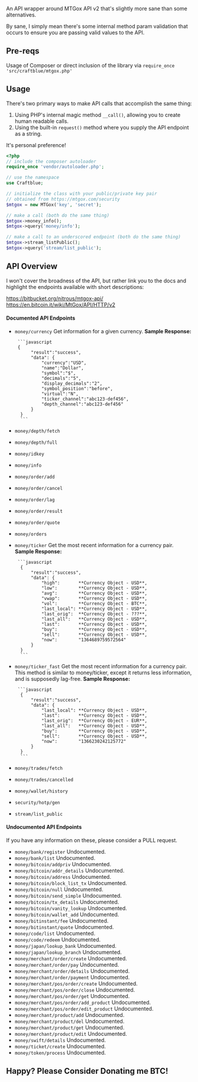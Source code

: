 An API wrapper around MTGox API v2 that's slightly more sane than some alternatives.

By sane, I simply mean there's some internal method param validation that occurs to ensure
you are passing valid values to the API.

## Pre-reqs ##

Usage of Composer or direct inclusion of the library via `require_once 'src/craftblue/mtgox.php'`

## Usage ##

There's two primary ways to make API calls that accomplish the same thing:

1. Using PHP's internal magic method `__call()`, allowing you to create human readable calls.
1. Using the built-in `request()` method where you supply the API endpoint as a string.

It's personal preference!

```php
<?php
// include the composer autoloader
require_once 'vendor/autoloader.php';

// use the namespace
use Craftblue;

// initialize the class with your public/private key pair
// obtained from https://mtgox.com/security
$mtgox = new MTGox('key', 'secret');

// make a call (both do the same thing)
$mtgox->money_info();
$mtgox->query('money/info');

// make a call to an underscored endpoint (both do the same thing)
$mtgox->stream_listPublic();
$mtgox->query('stream/list_public');
```

## API Overview ##

I won't cover the broadness of the API, but rather link you to the docs and highlight the endpoints available with short descriptions:

https://bitbucket.org/nitrous/mtgox-api/
https://en.bitcoin.it/wiki/MtGox/API/HTTP/v2

#### Documented API Endpoints ####

*  `money/currency`
   Get information for a given currency.
   **Sample Response:**

        ```javascript
        {
             "result":"success",
             "data": {
                 "currency":"USD",
                 "name":"Dollar",
                 "symbol":"$",
                 "decimals":"5",
                 "display_decimals":"2",
                 "symbol_position":"before",
                 "virtual":"N",
                 "ticker_channel":"abc123-def456",
                 "depth_channel":"abc123-def456"
             }
         }
         ```
*  `money/depth/fetch`
*  `money/depth/full`
*  `money/idkey`
*  `money/info`
*  `money/order/add`
*  `money/order/cancel`
*  `money/order/lag`
*  `money/order/result`
*  `money/order/quote`
*  `money/orders`
*  `money/ticker`
   Get the most recent information for a currency pair.
   **Sample Response:**

        ```javascript
         {
             "result":"success",
             "data": {
                 "high":       **Currency Object - USD**,
                 "low":        **Currency Object - USD**,
                 "avg":        **Currency Object - USD**,
                 "vwap":       **Currency Object - USD**,
                 "vol":        **Currency Object - BTC**,
                 "last_local": **Currency Object - USD**,
                 "last_orig":  **Currency Object - ???**,
                 "last_all":   **Currency Object - USD**,
                 "last":       **Currency Object - USD**,
                 "buy":        **Currency Object - USD**,
                 "sell":       **Currency Object - USD**,
                 "now":        "1364689759572564"
             }
         }
         ```
*  `money/ticker_fast`
   Get the most recent information for a currency pair. This method is similar to money/ticker, except it returns less information, and is supposedly lag-free.
   **Sample Response:**

        ```javascript
         {
             "result":"success",
             "data": {
                 "last_local": **Currency Object - USD**,
                 "last":       **Currency Object - USD**,
                 "last_orig":  **Currency Object - EUR**,
                 "last_all":   **Currency Object - USD**,
                 "buy":        **Currency Object - USD**,
                 "sell":       **Currency Object - USD**,
                 "now":        "1366230242125772"
             }
         }
         ```
*  `money/trades/fetch`
*  `money/trades/cancelled`
*  `money/wallet/history`
*  `security/hotp/gen`
*  `stream/list_public`

#### Undocumented API Endpoints ####

If you have any information on these, please consider a PULL request.

*  `money/bank/register`
   Undocumented.
*  `money/bank/list`
   Undocumented.
*  `money/bitcoin/addpriv`
   Undocumented.
*  `money/bitcoin/addr_details`
   Undocumented.
*  `money/bitcoin/address`
   Undocumented.
*  `money/bitcoin/block_list_tx`
   Undocumented.
*  `money/bitcoin/null`
   Undocumented.
*  `money/bitcoin/send_simple`
   Undocumented.
*  `money/bitcoin/tx_details`
   Undocumented.
*  `money/bitcoin/vanity_lookup`
   Undocumented.
*  `money/bitcoin/wallet_add`
   Undocumented.
*  `money/bitinstant/fee`
   Undocumented.
*  `money/bitinstant/quote`
   Undocumented.
*  `money/code/list`
   Undocumented.
*  `money/code/redeem`
   Undocumented.
*  `money/japan/lookup_bank`
   Undocumented.
*  `money/japan/lookup_branch`
   Undocumented.
*  `money/merchant/order/create`
   Undocumented.
*  `money/merchant/order/pay`
   Undocumented.
*  `money/merchant/order/details`
   Undocumented.
*  `money/merchant/order/payment`
   Undocumented.
*  `money/merchant/pos/order/create`
   Undocumented.
*  `money/merchant/pos/order/close`
   Undocumented.
*  `money/merchant/pos/order/get`
   Undocumented.
*  `money/merchant/pos/order/add_product`
   Undocumented.
*  `money/merchant/pos/order/edit_product`
   Undocumented.
*  `money/merchant/product/add`
   Undocumented.
*  `money/merchant/product/del`
   Undocumented.
*  `money/merchant/product/get`
   Undocumented.
*  `money/merchant/product/edit`
   Undocumented.
*  `money/swift/details`
   Undocumented.
*  `money/ticket/create`
   Undocumented.
*  `money/token/process`
   Undocumented.

## Happy? Please Consider Donating me BTC! ##
